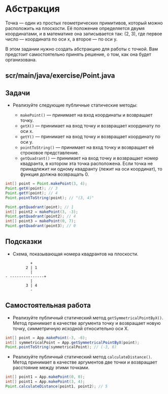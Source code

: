 # Абстракция

Точка — один из простых геометрических примитивов, который можно расположить на плоскости. Её положение определяется двумя координатами, и в математике она записывается так: (2, 3), где первое число — координата по оси x, а второе — по оси y.

В этом задании нужно создать абстракцию для работы с точкой. Вам предстоит самостоятельно принять решение, о том, как она будет организована.

## scr/main/java/exercise/Point.java

## Задачи

* Реализуйте следующие публичные статические методы:

  * `makePoint()` — принимает на вход координаты и возвращает точку.
  * `getX()` — принимает на вход точку и возвращает координату по оси x.
  * `getY()` — принимает на вход точку и возвращает координату по оси y.
  * `pointToString()` — принимает на вход точку и возвращает её строковое представление.
  * `getQuadrant()` — принимает на вход точку и возвращает номер квадранта, в котором эта точка расположена. Если точка не принадлежит ни одному квадранту (лежит на оси координат), то функция должна возвращать 0.

```java
int[] point = Point.makePoint(3, 4);
Point.getX(point); // 3
Point.getY(point); // 4
Point.pointToString(point); // "(3, 4)"

Point.getQuadrant(point); // 1
int[] point2 = makePoint(3, -3);
Point.getQuadrant(point2); // 4
int[] point3 = makePoint(0, 7);
Point.getQuadrant(point3); // 0
```

## Подсказки

* Схема, показывающая номера квадрантов на плоскости.

```
           +
         2 | 1
           |
- ---------------+
           |
         3 | 4
           -
```

## Самостоятельная работа

* Реализуйте публичный статический метод `getSymmetricalPointByX()`. Метод принимает в качестве аргумента точку и возвращает новую точку, симметричную исходной относительно оси Х.

```java
int[] point = App.makePoint(-3, -6);
int[] symmetricalPoint = App.getSymmetricalPointByX(point);
Point.pointToString(symmetricalPoint); // (-3, 6)
```

* Реализуйте публичный статический метод `calculateDistance()`. Метод принимает в качестве аргументов две точки и возвращает расстояние между этими точками.

```java
int[] point1 = App.makePoint(0, 0);
int[] point1 = App.makePoint(3, 4);
Point.calculateDistance(point1, point2); // 5
```
